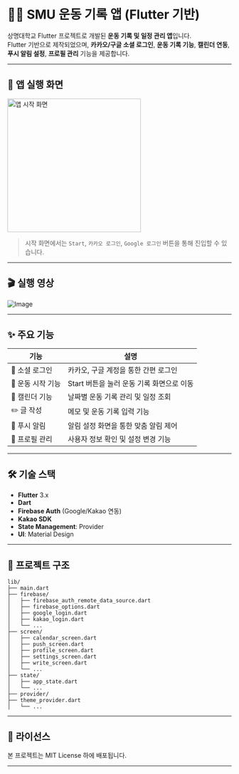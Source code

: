 # 🏃‍♀️ SMU 운동 기록 앱 (Flutter 기반)

상명대학교 Flutter 프로젝트로 개발된 **운동 기록 및 일정 관리 앱**입니다.  
Flutter 기반으로 제작되었으며, **카카오/구글 소셜 로그인**, **운동 기록 기능**, **캘린더 연동**, **푸시 알림 설정**, **프로필 관리** 기능을 제공합니다.

---

## 📱 앱 실행 화면

<img src="./assets/img/directions_run.png" width="300" alt="앱 시작 화면" />

> 시작 화면에서는 `Start`, `카카오 로그인`, `Google 로그인` 버튼을 통해 진입할 수 있습니다.

---

## 🎬 실행 영상

![Image](https://github.com/user-attachments/assets/6eba8803-c65f-4f62-ad1f-7aeaa7089679)

---

## ✨ 주요 기능

| 기능 | 설명 |
|------|------|
| 🔐 소셜 로그인 | 카카오, 구글 계정을 통한 간편 로그인 |
| 🏃 운동 시작 기능 | Start 버튼을 눌러 운동 기록 화면으로 이동 |
| 📅 캘린더 기능 | 날짜별 운동 기록 관리 및 일정 조회 |
| ✏️ 글 작성 | 메모 및 운동 기록 입력 기능 |
| 🔔 푸시 알림 | 알림 설정 화면을 통한 맞춤 알림 제어 |
| 👤 프로필 관리 | 사용자 정보 확인 및 설정 변경 기능 |

---

## 🛠 기술 스택

- **Flutter** 3.x
- **Dart**
- **Firebase Auth** (Google/Kakao 연동)
- **Kakao SDK**
- **State Management**: Provider
- **UI**: Material Design

---

## 📁 프로젝트 구조

```
lib/
├── main.dart                      
├── firebase/
│   ├── firebase_auth_remote_data_source.dart
│   ├── firebase_options.dart
│   ├── google_login.dart
│   ├── kakao_login.dart
│   └── ...
├── screen/
│   ├── calendar_screen.dart
│   ├── push_screen.dart
│   ├── profile_screen.dart
│   ├── settings_screen.dart
│   ├── write_screen.dart
│   └── ...
├── state/
│   ├── app_state.dart
│   └── ...
├── provider/
├── theme_provider.dart
│   └── ...

```

---

## 📝 라이선스

본 프로젝트는 MIT License 하에 배포됩니다.

---
